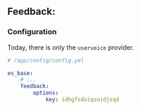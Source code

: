 ## Feedback:

### Configuration

Today, there is only the `uservoice` provider.

```yaml
# /app/config/config.yml

es_base:
    # ...
    feedback:
        options:
            key: idhgfsdoiqsoidjsqd
```
